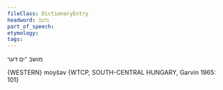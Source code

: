```yaml
---
fileClass: DictionaryEntry
headword: מושבֿ
part_of_speech: 
etymology: 
tags: 
---
```

מושבֿ
־ים
דער

{WESTERN}
moyšəv {WTCP, SOUTH-CENTRAL HUNGARY, Garvin 1965: 101}
